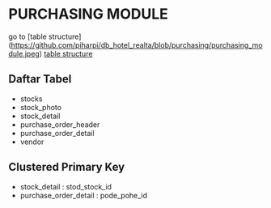 # PURCHASING MODULE

go to 
[table structure] (https://github.com/piharpi/db_hotel_realta/blob/purchasing/purchasing_module.jpeg)
[table structure](purchasing_module.jpeg)

## Daftar Tabel
- stocks
- stock_photo
- stock_detail
- purchase_order_header
- purchase_order_detail
- vendor

## Clustered Primary Key
- stock_detail : stod_stock_id
- purchase_order_detail : pode_pohe_id
